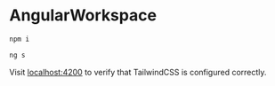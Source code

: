 # AngularWorkspace

```bash
npm i

ng s
```

Visit [localhost:4200](http://localhost:4200) to verify that TailwindCSS is configured correctly.
